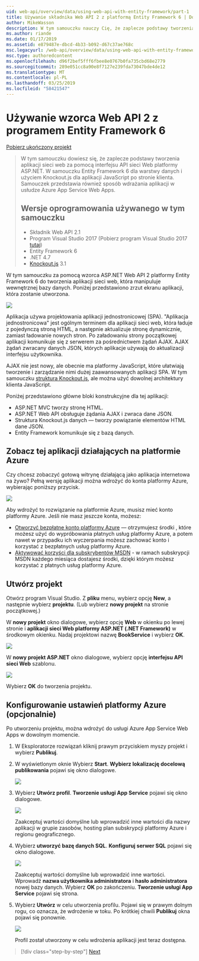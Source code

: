 ```yaml
---
uid: web-api/overview/data/using-web-api-with-entity-framework/part-1
title: Używanie składnika Web API 2 z platformą Entity Framework 6 | Dokumentacja firmy Microsoft
author: MikeWasson
description: W tym samouczku nauczy Cię, że zaplecze podstawy tworzenia aplikacji sieci web za pomocą interfejsu API sieci Web platformy ASP.NET. W tym samouczku użyto programu Entity Framework 6 dla układ danych...
ms.author: riande
ms.date: 01/17/2019
ms.assetid: e879487e-dbcd-4b33-b092-d67c37ae768c
msc.legacyurl: /web-api/overview/data/using-web-api-with-entity-framework/part-1
msc.type: authoredcontent
ms.openlocfilehash: d96f2bef5fff6fbee8e0767b0fa735cbd68e2779
ms.sourcegitcommit: 289e051cc8a90e8f7127e239fda73047bde4de12
ms.translationtype: MT
ms.contentlocale: pl-PL
ms.lasthandoff: 03/25/2019
ms.locfileid: "58421547"
---
```

<a name="using-web-api-2-with-entity-framework-6"></a>Używanie wzorca Web API 2 z programem Entity Framework 6
====================

[Pobierz ukończony projekt](https://github.com/MikeWasson/BookService)

> W tym samouczku dowiesz się, że zaplecze podstawy tworzenia aplikacji sieci web za pomocą interfejsu API sieci Web platformy ASP.NET. W samouczku Entity Framework 6 dla warstwy danych i użyciem Knockout.js dla aplikacji JavaScript po stronie klienta. Samouczek przedstawia również sposób wdrażania aplikacji w usłudze Azure App Service Web Apps.
>
> ## <a name="software-versions-used-in-the-tutorial"></a>Wersje oprogramowania używanego w tym samouczku
>
> - Składnik Web API 2.1
> - Program Visual Studio 2017 (Pobierz program Visual Studio 2017 [tutaj](https://visualstudio.microsoft.com/downloads/?utm_medium=microsoft&utm_source=docs.microsoft.com&utm_campaign=button+cta&utm_content=download+vs2017))
> - Entity Framework 6
> - .NET 4.7
> - [Knockout.js](http://knockoutjs.com/) 3.1

W tym samouczku za pomocą wzorca ASP.NET Web API 2 platformy Entity Framework 6 do tworzenia aplikacji sieci web, która manipuluje wewnętrznej bazy danych. Poniżej przedstawiono zrzut ekranu aplikacji, która zostanie utworzona.

[![](part-1/_static/image2.png)](part-1/_static/image1.png)

Aplikacja używa projektowania aplikacji jednostronicowej (SPA). "Aplikacja jednostronicowa" jest ogólnym terminem dla aplikacji sieci web, która ładuje z pojedynczą stroną HTML, a następnie aktualizuje stronę dynamicznie, zamiast ładowanie nowych stron. Po załadowaniu strony początkowej aplikacji komunikuje się z serwerem za pośrednictwem żądań AJAX. AJAX żądań zwracany danych JSON, których aplikacje używają do aktualizacji interfejsu użytkownika.

AJAX nie jest nowy, ale obecnie ma platformy JavaScript, które ułatwiają tworzenie i zarządzanie nimi dużej zaawansowanych aplikacji SPA. W tym samouczku [struktura Knockout.js](http://knockoutjs.com/), ale można użyć dowolnej architektury klienta JavaScript.

Poniżej przedstawiono główne bloki konstrukcyjne dla tej aplikacji:

- ASP.NET MVC tworzy stronę HTML.
- ASP.NET Web API obsługuje żądania AJAX i zwraca dane JSON.
- Struktura Knockout.js danych — tworzy powiązanie elementów HTML dane JSON.
- Entity Framework komunikuje się z bazą danych.

## <a name="see-this-app-running-on-azure"></a>Zobacz tej aplikacji działających na platformie Azure

Czy chcesz zobaczyć gotową witrynę działającą jako aplikacja internetowa na żywo? Pełną wersję aplikacji można wdrożyć do konta platformy Azure, wybierając poniższy przycisk.

[![](http://azuredeploy.net/deploybutton.png)](https://azuredeploy.net/?WT.mc_id=deploy_azure_aspnet&repository=https://github.com/tfitzmac/BookService)

Aby wdrożyć to rozwiązanie na platformie Azure, musisz mieć konto platformy Azure. Jeśli nie masz jeszcze konta, możesz:

- [Otworzyć bezpłatne konto platformy Azure](https://azure.microsoft.com/pricing/free-trial/?WT.mc_id=A443DD604) — otrzymujesz środki , które możesz użyć do wypróbowania płatnych usług platformy Azure, a potem nawet w przypadku ich wyczerpania możesz zachować konto i korzystać z bezpłatnych usług platformy Azure.
- [Aktywować korzyści dla subskrybentów MSDN](https://azure.microsoft.com/pricing/member-offers/msdn-benefits-details/?WT.mc_id=A443DD604) - w ramach subskrypcji MSDN każdego miesiąca dostajesz środki, dzięki którym możesz korzystać z płatnych usług platformy Azure.

## <a name="create-the-project"></a>Utwórz projekt

Otwórz program Visual Studio. Z **pliku** menu, wybierz opcję **New**, a następnie wybierz **projektu**. (Lub wybierz **nowy projekt** na stronie początkowej.)

W **nowy projekt** okno dialogowe, wybierz opcję **Web** w okienku po lewej stronie i **aplikacji sieci Web platformy ASP.NET (.NET Framework)** w środkowym okienku. Nadaj projektowi nazwę **BookService** i wybierz **OK**.

[![](part-1/_static/image11.png)](part-1/_static/image11.png)

W **nowy projekt ASP.NET** okno dialogowe, wybierz opcję **interfejsu API sieci Web** szablonu.

[![](part-1/_static/image12.png)](part-1/_static/image12.png)


Wybierz **OK** do tworzenia projektu.

## <a name="configure-azure-settings-optional"></a>Konfigurowanie ustawień platformy Azure (opcjonalnie)

Po utworzeniu projektu, można wdrożyć do usługi Azure App Service Web Apps w dowolnym momencie. 

1. W Eksploratorze rozwiązań kliknij prawym przyciskiem myszy projekt i wybierz **Publikuj**.

2. W wyświetlonym oknie Wybierz **Start**. **Wybierz lokalizację docelową publikowania** pojawi się okno dialogowe.

   [![](part-1/_static/image14.png)](part-1/_static/image14.png)

3. Wybierz **Utwórz profil**. **Tworzenie usługi App Service** pojawi się okno dialogowe.

   [![](part-1/_static/image15.png)](part-1/_static/image15.png)

   Zaakceptuj wartości domyślne lub wprowadzić inne wartości dla nazwy aplikacji w grupie zasobów, hosting plan subskrypcji platformy Azure i regionu geograficznego. 

4. Wybierz **utworzyć bazę danych SQL**. **Konfiguruj serwer SQL** pojawi się okno dialogowe. 

   [![](part-1/_static/image16.png)](part-1/_static/image16.png)

   Zaakceptuj wartości domyślne lub wprowadzić inne wartości. Wprowadź **nazwa użytkownika administratora** i **hasło administratora** nowej bazy danych. Wybierz **OK** po zakończeniu. **Tworzenie usługi App Service** pojawi się strona.

5. Wybierz **Utwórz** w celu utworzenia profilu. Pojawi się w prawym dolnym rogu, co oznacza, że wdrożenie w toku. Po krótkiej chwili **Publikuj** okna pojawi się ponownie.

    [![](part-1/_static/image17.png)](part-1/_static/image17.png)
   
    Profil został utworzony w celu wdrożenia aplikacji jest teraz dostępna. 


> [!div class="step-by-step"]
> [Next](part-2.md)

